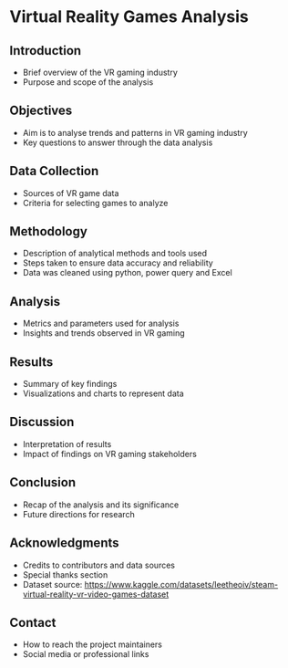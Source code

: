 # Virtual Reality Games Analysis

## Introduction
- Brief overview of the VR gaming industry
- Purpose and scope of the analysis 

## Objectives
- Aim is to analyse trends and patterns in VR gaming industry
- Key questions to answer through the data analysis

## Data Collection
- Sources of VR game data
- Criteria for selecting games to analyze

## Methodology
- Description of analytical methods and tools used
- Steps taken to ensure data accuracy and reliability
- Data was cleaned using python, power query and Excel

## Analysis
- Metrics and parameters used for analysis
- Insights and trends observed in VR gaming

## Results
- Summary of key findings
- Visualizations and charts to represent data

## Discussion
- Interpretation of results
- Impact of findings on VR gaming stakeholders

## Conclusion
- Recap of the analysis and its significance
- Future directions for research

## Acknowledgments
- Credits to contributors and data sources
- Special thanks section
- Dataset source: https://www.kaggle.com/datasets/leetheoiv/steam-virtual-reality-vr-video-games-dataset

## Contact
- How to reach the project maintainers
- Social media or professional links

